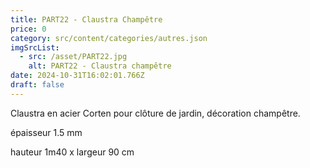 ```yaml
---
title: PART22 - Claustra Champêtre
price: 0
category: src/content/categories/autres.json
imgSrcList:
  - src: /asset/PART22.jpg
    alt: PART22 - Claustra champêtre
date: 2024-10-31T16:02:01.766Z
draft: false
---
```


Claustra en acier Corten pour clôture de jardin, décoration champêtre.

épaisseur 1.5 mm

hauteur  1m40 x largeur 90 cm
